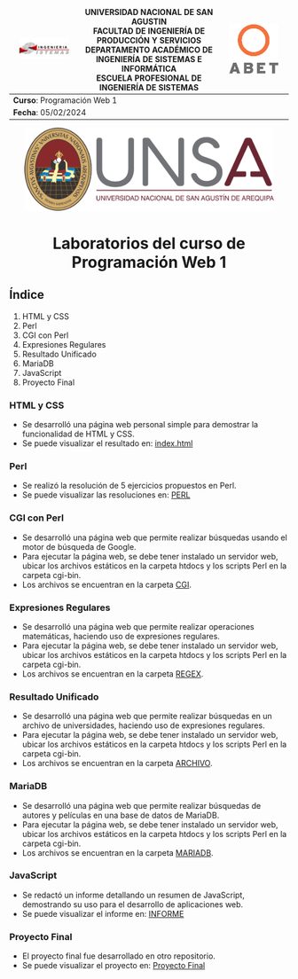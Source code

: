 <div align="center">
<table>
    <thead>
        <tr>
            <td style="width:25%; text-align:center;"><img src="/img/epis.png" alt="EPIS" style="width:80%; height:auto"/></td>
            <td style="text-align:center;">
                <span><b>UNIVERSIDAD NACIONAL DE SAN AGUSTIN</b></span><br />
                <span><b>FACULTAD DE INGENIERÍA DE PRODUCCIÓN Y SERVICIOS</b></span><br />
                <span><b>DEPARTAMENTO ACADÉMICO DE INGENIERÍA DE SISTEMAS E INFORMÁTICA</b></span><br />
                <span><b>ESCUELA PROFESIONAL DE INGENIERÍA DE SISTEMAS</b></span>
            </td>
            <td style="width:25%; text-align:center;"><img src="/img/abet.png" alt="ABET" style="width:80%; height:auto"/></td>
        </tr>
    </thead>
    <tbody>
        <tr>
            <td colspan="3"><span><b>Curso</b></span>: Programación Web 1</td>
        </tr>
        <tr>
            <td colspan="3"><span><b>Fecha</b></span>: 05/02/2024</td>
        </tr>
    </tbody>
</table>
</div>
<div align="center" style="margin-top: 10px;">
    <img src="/img/unsa.png" alt="UNSA" width="450px" height="150px">
    <h1 style="font-weight:bold; font-size: 2em;">Laboratorios del curso de Programación Web 1</h1>
</div>

## Índice

1. HTML y CSS
2. Perl
3. CGI con Perl
4. Expresiones Regulares
5. Resultado Unificado
6. MariaDB
7. JavaScript
8. Proyecto Final

### HTML y CSS
* Se desarrolló una página web personal simple para demostrar la funcionalidad de HTML y CSS.
* Se puede visualizar el resultado en: [index.html](/CSS/index.html)

### Perl
* Se realizó la resolución de 5 ejercicios propuestos en Perl.
* Se puede visualizar las resoluciones en: [PERL](/PERL)

### CGI con Perl
* Se desarrolló una página web que permite realizar búsquedas usando el motor de búsqueda de Google.
* Para ejecutar la página web, se debe tener instalado un servidor web, ubicar los archivos estáticos en la carpeta htdocs y los scripts Perl en la carpeta cgi-bin.
* Los archivos se encuentran en la carpeta [CGI](/CGI).

### Expresiones Regulares
* Se desarrolló una página web que permite realizar operaciones matemáticas, haciendo uso de expresiones regulares.
* Para ejecutar la página web, se debe tener instalado un servidor web, ubicar los archivos estáticos en la carpeta htdocs y los scripts Perl en la carpeta cgi-bin.
* Los archivos se encuentran en la carpeta [REGEX](/REGEX).

### Resultado Unificado
* Se desarrolló una página web que permite realizar búsquedas en un archivo de universidades, haciendo uso de expresiones regulares.
* Para ejecutar la página web, se debe tener instalado un servidor web, ubicar los archivos estáticos en la carpeta htdocs y los scripts Perl en la carpeta cgi-bin.
* Los archivos se encuentran en la carpeta [ARCHIVO](/ARCHIVO).

### MariaDB
* Se desarrolló una página web que permite realizar búsquedas de autores y películas en una base de datos de MariaDB.
* Para ejecutar la página web, se debe tener instalado un servidor web, ubicar los archivos estáticos en la carpeta htdocs y los scripts Perl en la carpeta cgi-bin.
* Los archivos se encuentran en la carpeta [MARIADB](/MARIADB).

### JavaScript
* Se redactó un informe detallando un resumen de JavaScript, demostrando su uso para el desarrollo de aplicaciones web.
* Se puede visualizar el informe en: [INFORME](/JAVASCRIPT/JS.pdf)

### Proyecto Final
* El proyecto final fue desarrollado en otro repositorio.
* Se puede visualizar el proyecto en: [Proyecto Final](https://github.com/ynoacamino/bancaFinal)
